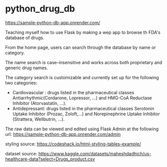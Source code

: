 # python_drug_db
https://sample-python-db-app.onrender.com/

Teaching myself how to use Flask by making a wep app to browse th FDA's database of drugs.

From the home page, users can search through the database by name or category.

The name search is case-insensitive and works across both proprietary and generic drug names.

The category search is customizable and currently set up for the following two categories:

- Cardiovascular : drugs listed in the pharmaceutical classes Antiarrhythmic(Cordarone, Lopressor, ...) and HMG-CoA Reductase Inhibitor (Atorvastatin, ...).
- Antidepressant: drugs listed in the pharmaceutical classes Serotonin Uptake Inhibitor (Prozac, Zoloft,...) and Norepinephrine Uptake Inhibitor (Strattera, Wellbutrin, ...).

The raw data can be viewed and edited using Flask Admin at the following url:
https://sample-python-db-app.onrender.com/admin

styling source: https://codeshack.io/html-styling-tables-example/

dataset source: https://www.kaggle.com/datasets/maheshdadhich/us-healthcare-data?select=Drugs_product.csv



